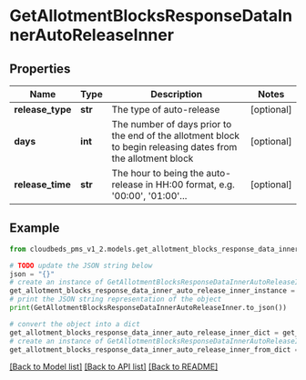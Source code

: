 # GetAllotmentBlocksResponseDataInnerAutoReleaseInner


## Properties

Name | Type | Description | Notes
------------ | ------------- | ------------- | -------------
**release_type** | **str** | The type of auto-release | [optional] 
**days** | **int** | The number of days prior to the end of the allotment block to begin releasing dates from the allotment block | [optional] 
**release_time** | **str** | The hour to being the auto-release in HH:00 format, e.g. &#39;00:00&#39;, &#39;01:00&#39;... | [optional] 

## Example

```python
from cloudbeds_pms_v1_2.models.get_allotment_blocks_response_data_inner_auto_release_inner import GetAllotmentBlocksResponseDataInnerAutoReleaseInner

# TODO update the JSON string below
json = "{}"
# create an instance of GetAllotmentBlocksResponseDataInnerAutoReleaseInner from a JSON string
get_allotment_blocks_response_data_inner_auto_release_inner_instance = GetAllotmentBlocksResponseDataInnerAutoReleaseInner.from_json(json)
# print the JSON string representation of the object
print(GetAllotmentBlocksResponseDataInnerAutoReleaseInner.to_json())

# convert the object into a dict
get_allotment_blocks_response_data_inner_auto_release_inner_dict = get_allotment_blocks_response_data_inner_auto_release_inner_instance.to_dict()
# create an instance of GetAllotmentBlocksResponseDataInnerAutoReleaseInner from a dict
get_allotment_blocks_response_data_inner_auto_release_inner_from_dict = GetAllotmentBlocksResponseDataInnerAutoReleaseInner.from_dict(get_allotment_blocks_response_data_inner_auto_release_inner_dict)
```
[[Back to Model list]](../README.md#documentation-for-models) [[Back to API list]](../README.md#documentation-for-api-endpoints) [[Back to README]](../README.md)


